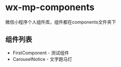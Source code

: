 # wx-mp-components
微信小程序个人组件库，组件都在components文件夹下

## 组件列表
* FirstComponent - 测试组件
* CarouselNotice - 文字跑马灯
